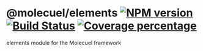 # @molecuel/elements [![NPM version][npm-image]][npm-url] [![Build Status][travis-image]][travis-url] [![Coverage percentage][coveralls-image]][coveralls-url]

elements module for the Molecuel framework

[npm-image]: https://badge.fury.io/js/@molecuel/mlcl_elements.svg
[npm-url]: https://npmjs.org/package/@molecuel/mlcl_elements
[travis-image]: https://travis-ci.org/molecuel/mlcl_elements.svg?branch=master
[travis-url]: https://travis-ci.org/molecuel/mlcl_elements
[daviddm-image]: https://david-dm.org/molecuel/mlcl_elements.svg?theme=shields.io
[daviddm-url]: https://david-dm.org/molecuel/mlcl_elements
[coveralls-image]: https://coveralls.io/repos/molecuel/mlcl_elements/badge.svg
[coveralls-url]: https://coveralls.io/r/molecuel/mlcl_elements
